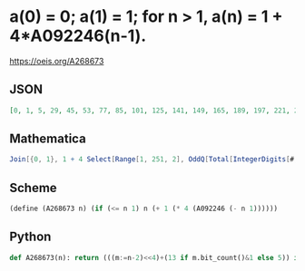 # a\(0\) \= 0; a\(1\) \= 1; for n \> 1, a\(n\) \= 1 \+ 4\*A092246\(n\-1\)\.
https://oeis.org/A268673
## JSON
```JSON
[0, 1, 5, 29, 45, 53, 77, 85, 101, 125, 141, 149, 165, 189, 197, 221, 237, 245, 269, 277, 293, 317, 325, 349, 365, 373, 389, 413, 429, 437, 461, 469, 485, 509, 525, 533, 549, 573, 581, 605, 621, 629, 645, 669, 685, 693, 717, 725, 741, 765, 773, 797, 813, 821, 845, 853, 869, 893, 909, 917, 933, 957, 965, 989, 1005]
```
## Mathematica
```Mathematica
Join[{0, 1}, 1 + 4 Select[Range[1, 251, 2], OddQ[Total[IntegerDigits[#, 2]]]&]] (* _Jean-François Alcover_, Mar 15 2016 *)
```
## Scheme
```Scheme
(define (A268673 n) (if (<= n 1) n (+ 1 (* 4 (A092246 (- n 1))))))
```
## Python
```Python
def A268673(n): return (((m:=n-2)<<4)+(13 if m.bit_count()&1 else 5)) if n>1 else n # _Chai Wah Wu_, Mar 03 2023
```
